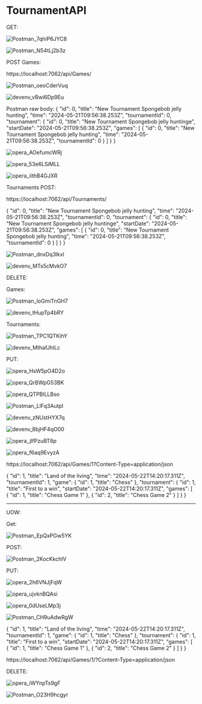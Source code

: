 # TournamentAPI

GET:

![Postman_7qhiP6JYC8](https://github.com/FelixEdenborgh/TournamentAPI/assets/31070311/5b0f82df-be69-4bbc-a64f-af3dac389f4f)

![Postman_N54tLj2b3z](https://github.com/FelixEdenborgh/TournamentAPI/assets/31070311/1a8291f4-186b-428a-a916-8538fca435df)


POST Games:

https://localhost:7062/api/Games/

![Postman_oeoCderVuq](https://github.com/FelixEdenborgh/TournamentAPI/assets/31070311/1e809379-e66d-4edc-aa0f-cd4f7e9e80ef)

![devenv_vBwi6Dp9Eu](https://github.com/FelixEdenborgh/TournamentAPI/assets/31070311/69cbc027-aa9a-4c1c-821d-e096f947411c)

Postman raw body:
{
  "id": 0,
  "title": "New Tournament Spongebob jelly hunting",
  "time": "2024-05-21T09:56:38.253Z",
  "tournamentId": 0,
  "tournament": {
    "id": 0,
    "title": "New Tournament Spongebob jelly huntinge",
    "startDate": "2024-05-21T09:56:38.253Z",
    "games": [
      {
        "id": 0,
        "title": "New Tournament Spongebob jelly hunting",
        "time": "2024-05-21T09:56:38.253Z",
        "tournamentId": 0
      }
    ]
  }
}

![opera_AOefumcWRj](https://github.com/FelixEdenborgh/TournamentAPI/assets/31070311/45409e13-fc17-481a-802d-acafcf4f177a)

![opera_53e6LSiMLL](https://github.com/FelixEdenborgh/TournamentAPI/assets/31070311/59ee3a29-0376-4c80-8e96-565abd2eaa0d)

![opera_iithB4GJXR](https://github.com/FelixEdenborgh/TournamentAPI/assets/31070311/3e9cf955-6f23-491b-86c7-3896aa32cdb7)


Tournaments POST:

https://localhost:7062/api/Tournaments/


{
  "id": 0,
  "title": "New Tournament Spongebob jelly hunting",
  "time": "2024-05-21T09:56:38.253Z",
  "tournamentId": 0,
  "tournament": {
    "id": 0,
    "title": "New Tournament Spongebob jelly huntinge",
    "startDate": "2024-05-21T09:56:38.253Z",
    "games": [
      {
        "id": 0,
        "title": "New Tournament Spongebob jelly hunting",
        "time": "2024-05-21T09:56:38.253Z",
        "tournamentId": 0
      }
    ]
  }
}

![Postman_dnxDq3lkxl](https://github.com/FelixEdenborgh/TournamentAPI/assets/31070311/2631fbb0-8b5b-4d59-8aa6-b262e4e0c134)

![devenv_MTs5cMvkO7](https://github.com/FelixEdenborgh/TournamentAPI/assets/31070311/a1278615-dfc3-4a5c-ad44-5a7722fd9612)


DELETE:

Games:

![Postman_loGmiTnGH7](https://github.com/FelixEdenborgh/TournamentAPI/assets/31070311/c5cd9e90-4be2-4ebb-8d20-a39f61170740)

![devenv_tHupTp4bRY](https://github.com/FelixEdenborgh/TournamentAPI/assets/31070311/b3cda959-41e3-453e-ba19-66b79db4fa9c)

Tournaments:

![Postman_TPC1QTKihY](https://github.com/FelixEdenborgh/TournamentAPI/assets/31070311/03fa1d67-31e7-4628-bad1-b0993b3964d0)

![devenv_MthafJhlLc](https://github.com/FelixEdenborgh/TournamentAPI/assets/31070311/59c1e8ee-6a3c-4c70-bf58-0f00873fb4f6)





PUT:

![opera_HsW5pO4D2o](https://github.com/FelixEdenborgh/TournamentAPI/assets/31070311/6a178d30-24e4-49ee-abb4-6481aff6b720)


![opera_QrBWpG53BK](https://github.com/FelixEdenborgh/TournamentAPI/assets/31070311/75eae7fe-f9fd-46db-9d76-0164a8d2b778)

![opera_QTPBlLLBso](https://github.com/FelixEdenborgh/TournamentAPI/assets/31070311/2c1118b8-51af-4b48-a851-e7ee6016213a)


![Postman_LlFq3Autpl](https://github.com/FelixEdenborgh/TournamentAPI/assets/31070311/0195a2b4-c36e-4b74-9575-5fe5317dfbbc)


![devenv_zNUstHYX7q](https://github.com/FelixEdenborgh/TournamentAPI/assets/31070311/db74ae70-bafa-43c6-85f6-be8262a090b6)

![devenv_8bjHF4qO00](https://github.com/FelixEdenborgh/TournamentAPI/assets/31070311/5cc2a764-e3fe-4d3a-a17d-8915d92958ad)

![opera_jlfPzuBT8p](https://github.com/FelixEdenborgh/TournamentAPI/assets/31070311/3dc97b56-8111-4a96-8d64-98d4c6b629bf)


![opera_f6aq9EvyzA](https://github.com/FelixEdenborgh/TournamentAPI/assets/31070311/8c7c39ed-4eb8-4a44-9877-80aa95a5f96f)


https://localhost:7062/api/Games/1?Content-Type=application/json


{
  "id": 1,
  "title": "Land of the living",
  "time": "2024-05-22T14:20:17.311Z",
  "tournamentId": 1,
  "game": {
    "id": 1,
    "title": "Chess"
  },
  "tournament": {
    "id": 1,
    "title": "First to a win",
    "startDate": "2024-05-22T14:20:17.311Z",
    "games": [
      {
        "id": 1,
        "title": "Chess Game 1"
      },
      {
        "id": 2,
        "title": "Chess Game 2"
      }
    ]
  }
}


------------------------------------------------------------------
UOW:

Get:

![Postman_EpQxPGw5YK](https://github.com/FelixEdenborgh/TournamentAPI/assets/31070311/582e2206-a2f3-4d46-8dc4-db4a63c44773)


POST:

![Postman_2KocKkchlV](https://github.com/FelixEdenborgh/TournamentAPI/assets/31070311/3a4fe1a3-4db4-44c9-8b9a-397127d205b2)


PUT:

![opera_2h6VNJjFqW](https://github.com/FelixEdenborgh/TournamentAPI/assets/31070311/a5d5dbdf-02ce-4e4f-a4bd-b252dde12f47)

![opera_ujvknBQAsi](https://github.com/FelixEdenborgh/TournamentAPI/assets/31070311/022237d8-2976-4180-9de1-5dd3c89a9d3b)

![opera_0dUseLMp3j](https://github.com/FelixEdenborgh/TournamentAPI/assets/31070311/175ec9fd-814d-4c5e-9cc5-9ff6c2177780)


![Postman_CH9uAdwRgW](https://github.com/FelixEdenborgh/TournamentAPI/assets/31070311/c5056c69-c9f3-46c2-a31c-ee51feff3bde)


{
  "id": 1,
  "title": "Land of the living",
  "time": "2024-05-22T14:20:17.311Z",
  "tournamentId": 1,
  "game": {
    "id": 1,
    "title": "Chess"
  },
  "tournament": {
    "id": 1,
    "title": "First to a win",
    "startDate": "2024-05-22T14:20:17.311Z",
    "games": [
      {
        "id": 1,
        "title": "Chess Game 1"
      },
      {
        "id": 2,
        "title": "Chess Game 2"
      }
    ]
  }
}

https://localhost:7062/api/Games/1/?Content-Type=application/json



DELETE:

![opera_iWYnpTs9gF](https://github.com/FelixEdenborgh/TournamentAPI/assets/31070311/4e912f65-f176-4779-b314-841997324caf)

![Postman_O23H9hcgyr](https://github.com/FelixEdenborgh/TournamentAPI/assets/31070311/3183263f-3228-4715-950c-b3478f1e43aa)




